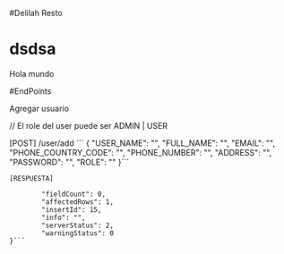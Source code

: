 #Delilah Resto

<h1>dsdsa</h1>
<p>Hola mundo </p>


#EndPoints
<p>Agregar usuario</p>
<p>// El role del user puede ser ADMIN | USER </p>
[POST] /user/add
```
{
        "USER_NAME": "",
        "FULL_NAME": "",
        "EMAIL": "",
        "PHONE_COUNTRY_CODE": "",
        "PHONE_NUMBER": "",
        "ADDRESS": "",
        "PASSWORD": "",
        "ROLE": "" 
}```

    [RESPUESTA]
```{
        "fieldCount": 0,
        "affectedRows": 1,
        "insertId": 15,
        "info": "",
        "serverStatus": 2,
        "warningStatus": 0
}```